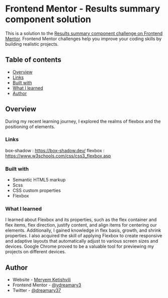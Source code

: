 # Frontend Mentor - Results summary component solution

This is a solution to the [Results summary component challenge on Frontend Mentor](https://www.frontendmentor.io/challenges/results-summary-component-CE_K6s0maV). Frontend Mentor challenges help you improve your coding skills by building realistic projects. 

## Table of contents

- [Overview](#Overview)
- [Links](#links)
- [Built with](#built-with)
- [What I learned](#what-i-learned)
- [Author](#author)

## Overview
During my recent learning journey, I explored the realms of flexbox and the positioning of elements.


### Links
box-shadow : https://box-shadow.dev/
flexbox : https://www.w3schools.com/css/css3_flexbox.asp


### Built with

- Semantic HTML5 markup
- Scss
- CSS custom properties
- Flexbox



### What I learned

I learned about Flexbox and its properties, such as the flex container and flex items, flex direction, justify content, and align items for centering our elements. Additionally, I gained knowledge in flex basis, growth, and shrink properties. I also acquired the skill of applying Flexbox to create responsive and adaptive layouts that automatically adjust to various screen sizes and devices. Google Chrome proved to be a valuable tool for previewing my projects on different devices.

## Author

- Website - [Meryem Ketishvili](https://www.twitter.com/dreamary37)
- Frontend Mentor - [@ydreamary3](https://www.frontendmentor.io/profile/dreamary3)
- Twitter - [@dreamary37](https://www.twitter.com/dreamary37)
